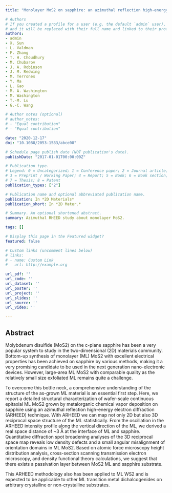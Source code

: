 ```yaml
---
title: "Monolayer MoS2 on sapphire: an azimuthal reflection high-energy electron diffraction perspective"

# Authors
# If you created a profile for a user (e.g. the default `admin` user), write the username (folder name) here 
# and it will be replaced with their full name and linked to their profile.
authors:
- admin
- X. Sun
- L. Valdman
- F. Zhang
- T. H. Choudhury
- M. Chubarov
- J. A. Robinson
- J. M. Redwing
- M. Terrones
- Y. Ma
- L. Gao
- M. A. Washington
- M. Washington
- T.-M. Lu
- G.-C. Wang

# Author notes (optional)
# author_notes:
# - "Equal contribution"
# - "Equal contribution"

date: "2020-12-17"
doi: "10.1088/2053-1583/abce08"

# Schedule page publish date (NOT publication's date).
publishDate: "2017-01-01T00:00:00Z"

# Publication type.
# Legend: 0 = Uncategorized; 1 = Conference paper; 2 = Journal article;
# 3 = Preprint / Working Paper; 4 = Report; 5 = Book; 6 = Book section;
# 7 = Thesis; 8 = Patent
publication_types: ["2"]

# Publication name and optional abbreviated publication name.
publication: In *2D Materials*
publication_short: In *2D Mater.*

# Summary. An optional shortened abstract.
summary: Azimuthal RHEED study about monolayer MoS2.

tags: []

# Display this page in the Featured widget?
featured: false

# Custom links (uncomment lines below)
# links:
# - name: Custom Link
#   url: http://example.org

url_pdf: ''
url_code: ''
url_dataset: ''
url_poster: ''
url_project: ''
url_slides: ''
url_source: ''
url_video: ''

---
```

## Abstract

Molybdenum disulfide (MoS2) on the c-plane sapphire has been a very popular system to study in the two-dimensional (2D) materials community. Bottom-up synthesis of monolayer (ML) MoS2 with excellent electrical properties has been achieved on sapphire by various methods, making it a very promising candidate to be used in the next generation nano-electronic devices. However, large-area ML MoS2 with comparable quality as the relatively small size exfoliated ML remains quite a challenge. 

To overcome this bottle neck, a comprehensive understanding of the structure of the as-grown ML material is an essential first step. Here, we report a detailed structural characterization of wafer-scale continuous epitaxial ML MoS2 grown by metalorganic chemical vapor deposition on sapphire using an azimuthal reflection high-energy electron diffraction (ARHEED) technique. With ARHEED we can map not only 2D but also 3D reciprocal space structure of the ML statistically. From the oscillation in the ARHEED intensity profile along the vertical direction of the ML, we derived a real space distance of ~3 Å at the interface of ML and sapphire. Quantitative diffraction spot broadening analyses of the 3D reciprocal space map reveals low density defects and a small angular misalignment of orientation domains in ML MoS2. Based on atomic force microscopy height distribution analysis, cross-section scanning transmission electron microscopy, and density functional theory calculations, we suggest that there exists a passivation layer between MoS2 ML and sapphire substrate. 

This ARHEED methodology also has been applied to ML WS2 and is expected to be applicable to other ML transition metal dichalcogenides on arbitrary crystalline or non-crystalline substrates.
